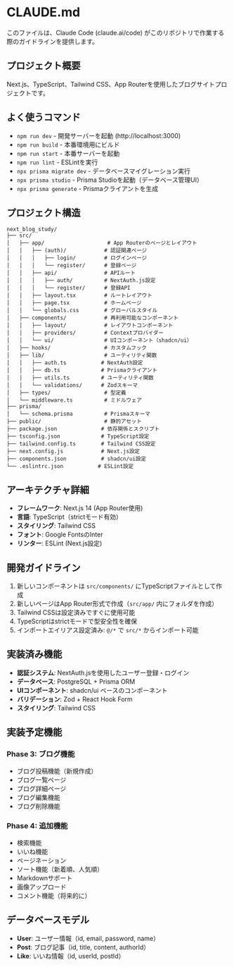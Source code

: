 # CLAUDE.md

このファイルは、Claude Code (claude.ai/code) がこのリポジトリで作業する際のガイドラインを提供します。

## プロジェクト概要

Next.js、TypeScript、Tailwind CSS、App Routerを使用したブログサイトプロジェクトです。

## よく使うコマンド

- `npm run dev` - 開発サーバーを起動 (http://localhost:3000)
- `npm run build` - 本番環境用にビルド
- `npm run start` - 本番サーバーを起動
- `npm run lint` - ESLintを実行
- `npx prisma migrate dev` - データベースマイグレーション実行
- `npx prisma studio` - Prisma Studioを起動（データベース管理UI）
- `npx prisma generate` - Prismaクライアントを生成

## プロジェクト構造

```
next_blog_study/
├── src/
│   ├── app/                    # App Routerのページとレイアウト
│   │   ├── (auth)/            # 認証関連ページ
│   │   │   ├── login/         # ログインページ
│   │   │   └── register/      # 登録ページ
│   │   ├── api/               # APIルート
│   │   │   ├── auth/          # NextAuth.js設定
│   │   │   └── register/      # 登録API
│   │   ├── layout.tsx         # ルートレイアウト
│   │   ├── page.tsx           # ホームページ
│   │   └── globals.css        # グローバルスタイル
│   ├── components/            # 再利用可能なコンポーネント
│   │   ├── layout/            # レイアウトコンポーネント
│   │   ├── providers/         # Contextプロバイダー
│   │   └── ui/                # UIコンポーネント（shadcn/ui）
│   ├── hooks/                 # カスタムフック
│   ├── lib/                   # ユーティリティ関数
│   │   ├── auth.ts           # NextAuth設定
│   │   ├── db.ts             # Prismaクライアント
│   │   ├── utils.ts          # ユーティリティ関数
│   │   └── validations/      # Zodスキーマ
│   ├── types/                 # 型定義
│   └── middleware.ts          # ミドルウェア
├── prisma/
│   └── schema.prisma          # Prismaスキーマ
├── public/                    # 静的アセット
├── package.json              # 依存関係とスクリプト
├── tsconfig.json             # TypeScript設定
├── tailwind.config.ts        # Tailwind CSS設定
├── next.config.js            # Next.js設定
├── components.json           # shadcn/ui設定
└── .eslintrc.json           # ESLint設定
```

## アーキテクチャ詳細

- **フレームワーク**: Next.js 14 (App Router使用)
- **言語**: TypeScript（strictモード有効）
- **スタイリング**: Tailwind CSS
- **フォント**: Google FontsのInter
- **リンター**: ESLint (Next.js設定)

## 開発ガイドライン

1. 新しいコンポーネントは `src/components/` にTypeScriptファイルとして作成
2. 新しいページはApp Router形式で作成（`src/app/` 内にフォルダを作成）
3. Tailwind CSSは設定済みですぐに使用可能
4. TypeScriptはstrictモードで型安全性を確保
5. インポートエイリアス設定済み: `@/*` で `src/*` からインポート可能

## 実装済み機能

- **認証システム**: NextAuth.jsを使用したユーザー登録・ログイン
- **データベース**: PostgreSQL + Prisma ORM
- **UIコンポーネント**: shadcn/ui ベースのコンポーネント
- **バリデーション**: Zod + React Hook Form
- **スタイリング**: Tailwind CSS

## 実装予定機能

### Phase 3: ブログ機能
- ブログ投稿機能（新規作成）
- ブログ一覧ページ
- ブログ詳細ページ
- ブログ編集機能
- ブログ削除機能

### Phase 4: 追加機能
- 検索機能
- いいね機能
- ページネーション
- ソート機能（新着順、人気順）
- Markdownサポート
- 画像アップロード
- コメント機能（将来的に）

## データベースモデル

- **User**: ユーザー情報（id, email, password, name）
- **Post**: ブログ記事（id, title, content, authorId）
- **Like**: いいね情報（id, userId, postId）
